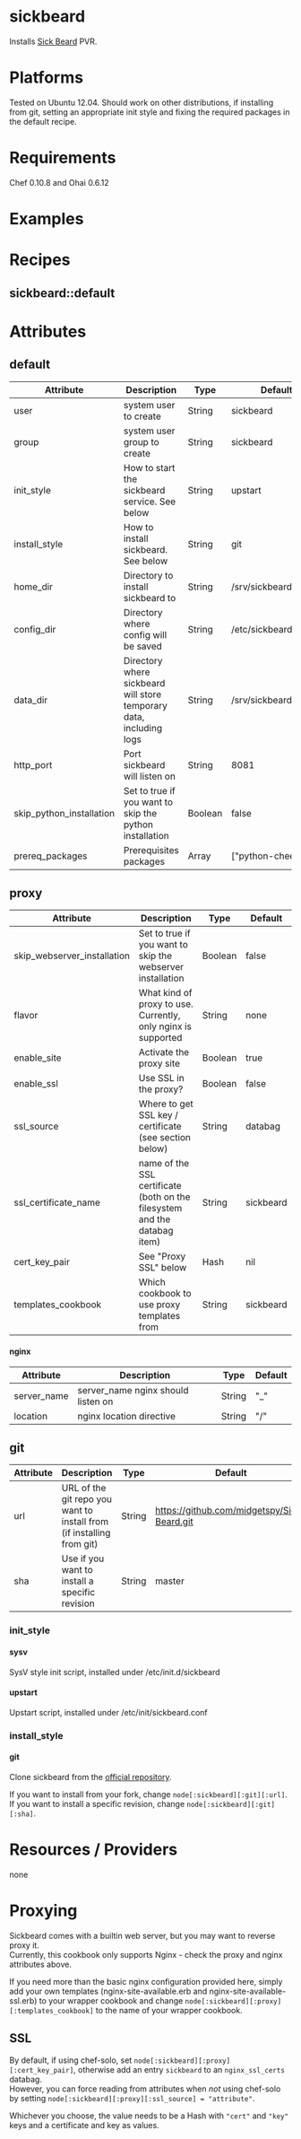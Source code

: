 # sickbeard

Installs [Sick Beard](http://sickbeard.com/) PVR.

# Platforms

Tested on Ubuntu 12.04. Should work on other distributions, if installing from git, setting an appropriate init style and fixing the required packages in the default recipe.

# Requirements

Chef 0.10.8 and Ohai 0.6.12

# Examples

# Recipes

## sickbeard::default

# Attributes

## default

Attribute | Description | Type | Default
--------- | ----------- | ---- | -------
user      | system user to create | String | sickbeard
group     | system user group to create | String | sickbeard
init_style | How to start the sickbeard service. See below | String | upstart
install_style | How to install sickbeard. See below | String | git
home_dir | Directory to install sickbeard to | String | /srv/sickbeard/server
config_dir | Directory where config will be saved | String | /etc/sickbeard
data_dir | Directory where sickbeard will store temporary data, including logs | String | /srv/sickbeard/data
http_port | Port sickbeard will listen on | String | 8081
skip_python_installation | Set to true if you want to skip the python installation | Boolean | false
prereq_packages | Prerequisites packages | Array | ["python-cheetah"]

## proxy

Attribute | Description | Type | Default
--------- | ----------- | ---- | -------
skip_webserver_installation | Set to true if you want to skip the webserver installation | Boolean | false
flavor | What kind of proxy to use. Currently, only nginx is supported | String | none
enable_site | Activate the proxy site | Boolean | true
enable_ssl | Use SSL in the proxy? | Boolean | false
ssl_source | Where to get SSL key / certificate (see section below) | String | databag
ssl_certificate_name | name of the SSL certificate (both on the filesystem and the databag item) | String | sickbeard
cert_key_pair | See "Proxy SSL" below | Hash | nil
templates_cookbook | Which cookbook to use proxy templates from | String | sickbeard

#### nginx

Attribute | Description | Type | Default
--------- | ----------- | ---- | -------
server_name | server_name nginx should listen on | String | "_"
location | nginx location directive | String | "/"

## git

Attribute | Description | Type | Default
--------- | ----------- | ---- | -------
url | URL of the git repo you want to install from (if installing from git) | String | https://github.com/midgetspy/Sick-Beard.git
sha | Use if you want to install a specific revision | String | master

### init_style

#### sysv

SysV style init script, installed under /etc/init.d/sickbeard

#### upstart

Upstart script, installed under /etc/init/sickbeard.conf

### install_style

#### git

Clone sickbeard from the [official repository](https://github.com/midgetspy/Sick-Beard.git).

If you want to install from your fork, change `node[:sickbeard][:git][:url]`.  
If you want to install a specific revision, change `node[:sickbeard][:git][:sha]`.  

# Resources / Providers

none

# Proxying

Sickbeard comes with a builtin web server, but you may want to reverse proxy it.  
Currently, this cookbook only supports Nginx - check the proxy and nginx attributes above.

If you need more than the basic nginx configuration provided here, simply add your own templates (nginx-site-available.erb and nginx-site-available-ssl.erb) to your wrapper cookbook and change `node[:sickbeard][:proxy][:templates_cookbook]` to the name of your wrapper cookbook.

## SSL

By default, if using chef-solo, set `node[:sickbeard][:proxy][:cert_key_pair]`, otherwise add an entry `sickbeard` to an `nginx_ssl_certs` databag.  
However, you can force reading from attributes when *not* using chef-solo by setting `node[:sickbeard][:proxy][:ssl_source] = "attribute"`.

Whichever you choose, the value needs to be a Hash with `"cert"` and `"key"` keys and a certificate and key as values.
